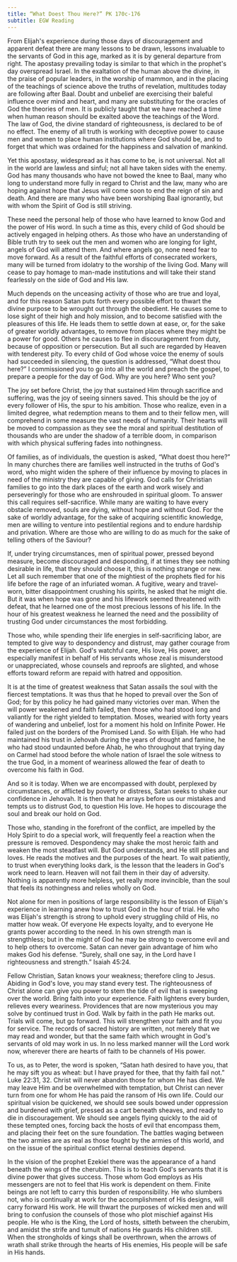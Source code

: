 ```yaml
---
title: “What Doest Thou Here?” PK 170c-176
subtitle: EGW Reading
---
```


From Elijah's experience during those days of discouragement and apparent defeat there are many lessons to be drawn, lessons invaluable to the servants of God in this age, marked as it is by general departure from right. The apostasy prevailing today is similar to that which in the prophet's day overspread Israel. In the exaltation of the human above the divine, in the praise of popular leaders, in the worship of mammon, and in the placing of the teachings of science above the truths of revelation, multitudes today are following after Baal. Doubt and unbelief are exercising their baleful influence over mind and heart, and many are substituting for the oracles of God the theories of men. It is publicly taught that we have reached a time when human reason should be exalted above the teachings of the Word. The law of God, the divine standard of righteousness, is declared to be of no effect. The enemy of all truth is working with deceptive power to cause men and women to place human institutions where God should be, and to forget that which was ordained for the happiness and salvation of mankind.

Yet this apostasy, widespread as it has come to be, is not universal. Not all in the world are lawless and sinful; not all have taken sides with the enemy. God has many thousands who have not bowed the knee to Baal, many who long to understand more fully in regard to Christ and the law, many who are hoping against hope that Jesus will come soon to end the reign of sin and death. And there are many who have been worshiping Baal ignorantly, but with whom the Spirit of God is still striving.

These need the personal help of those who have learned to know God and the power of His word. In such a time as this, every child of God should be actively engaged in helping others. As those who have an understanding of Bible truth try to seek out the men and women who are longing for light, angels of God will attend them. And where angels go, none need fear to move forward. As a result of the faithful efforts of consecrated workers, many will be turned from idolatry to the worship of the living God. Many will cease to pay homage to man-made institutions and will take their stand fearlessly on the side of God and His law.

Much depends on the unceasing activity of those who are true and loyal, and for this reason Satan puts forth every possible effort to thwart the divine purpose to be wrought out through the obedient. He causes some to lose sight of their high and holy mission, and to become satisfied with the pleasures of this life. He leads them to settle down at ease, or, for the sake of greater worldly advantages, to remove from places where they might be a power for good. Others he causes to flee in discouragement from duty, because of opposition or persecution. But all such are regarded by Heaven with tenderest pity. To every child of God whose voice the enemy of souls had succeeded in silencing, the question is addressed, “What doest thou here?” I commissioned you to go into all the world and preach the gospel, to prepare a people for the day of God. Why are you here? Who sent you?

The joy set before Christ, the joy that sustained Him through sacrifice and suffering, was the joy of seeing sinners saved. This should be the joy of every follower of His, the spur to his ambition. Those who realize, even in a limited degree, what redemption means to them and to their fellow men, will comprehend in some measure the vast needs of humanity. Their hearts will be moved to compassion as they see the moral and spiritual destitution of thousands who are under the shadow of a terrible doom, in comparison with which physical suffering fades into nothingness.

Of families, as of individuals, the question is asked, “What doest thou here?” In many churches there are families well instructed in the truths of God's word, who might widen the sphere of their influence by moving to places in need of the ministry they are capable of giving. God calls for Christian families to go into the dark places of the earth and work wisely and perseveringly for those who are enshrouded in spiritual gloom. To answer this call requires self-sacrifice. While many are waiting to have every obstacle removed, souls are dying, without hope and without God. For the sake of worldly advantage, for the sake of acquiring scientific knowledge, men are willing to venture into pestilential regions and to endure hardship and privation. Where are those who are willing to do as much for the sake of telling others of the Saviour?

If, under trying circumstances, men of spiritual power, pressed beyond measure, become discouraged and desponding, if at times they see nothing desirable in life, that they should choose it, this is nothing strange or new. Let all such remember that one of the mightiest of the prophets fled for his life before the rage of an infuriated woman. A fugitive, weary and travel-worn, bitter disappointment crushing his spirits, he asked that he might die. But it was when hope was gone and his lifework seemed threatened with defeat, that he learned one of the most precious lessons of his life. In the hour of his greatest weakness he learned the need and the possibility of trusting God under circumstances the most forbidding.

Those who, while spending their life energies in self-sacrificing labor, are tempted to give way to despondency and distrust, may gather courage from the experience of Elijah. God's watchful care, His love, His power, are especially manifest in behalf of His servants whose zeal is misunderstood or unappreciated, whose counsels and reproofs are slighted, and whose efforts toward reform are repaid with hatred and opposition.

It is at the time of greatest weakness that Satan assails the soul with the fiercest temptations. It was thus that he hoped to prevail over the Son of God; for by this policy he had gained many victories over man. When the will power weakened and faith failed, then those who had stood long and valiantly for the right yielded to temptation. Moses, wearied with forty years of wandering and unbelief, lost for a moment his hold on Infinite Power. He failed just on the borders of the Promised Land. So with Elijah. He who had maintained his trust in Jehovah during the years of drought and famine, he who had stood undaunted before Ahab, he who throughout that trying day on Carmel had stood before the whole nation of Israel the sole witness to the true God, in a moment of weariness allowed the fear of death to overcome his faith in God.

And so it is today. When we are encompassed with doubt, perplexed by circumstances, or afflicted by poverty or distress, Satan seeks to shake our confidence in Jehovah. It is then that he arrays before us our mistakes and tempts us to distrust God, to question His love. He hopes to discourage the soul and break our hold on God.

Those who, standing in the forefront of the conflict, are impelled by the Holy Spirit to do a special work, will frequently feel a reaction when the pressure is removed. Despondency may shake the most heroic faith and weaken the most steadfast will. But God understands, and He still pities and loves. He reads the motives and the purposes of the heart. To wait patiently, to trust when everything looks dark, is the lesson that the leaders in God's work need to learn. Heaven will not fail them in their day of adversity. Nothing is apparently more helpless, yet really more invincible, than the soul that feels its nothingness and relies wholly on God.

Not alone for men in positions of large responsibility is the lesson of Elijah's experience in learning anew how to trust God in the hour of trial. He who was Elijah's strength is strong to uphold every struggling child of His, no matter how weak. Of everyone He expects loyalty, and to everyone He grants power according to the need. In his own strength man is strengthless; but in the might of God he may be strong to overcome evil and to help others to overcome. Satan can never gain advantage of him who makes God his defense. “Surely, shall one say, in the Lord have I righteousness and strength.” Isaiah 45:24.

Fellow Christian, Satan knows your weakness; therefore cling to Jesus. Abiding in God's love, you may stand every test. The righteousness of Christ alone can give you power to stem the tide of evil that is sweeping over the world. Bring faith into your experience. Faith lightens every burden, relieves every weariness. Providences that are now mysterious you may solve by continued trust in God. Walk by faith in the path He marks out. Trials will come, but go forward. This will strengthen your faith and fit you for service. The records of sacred history are written, not merely that we may read and wonder, but that the same faith which wrought in God's servants of old may work in us. In no less marked manner will the Lord work now, wherever there are hearts of faith to be channels of His power.

To us, as to Peter, the word is spoken, “Satan hath desired to have you, that he may sift you as wheat: but I have prayed for thee, that thy faith fail not.” Luke 22:31, 32. Christ will never abandon those for whom He has died. We may leave Him and be overwhelmed with temptation, but Christ can never turn from one for whom He has paid the ransom of His own life. Could our spiritual vision be quickened, we should see souls bowed under oppression and burdened with grief, pressed as a cart beneath sheaves, and ready to die in discouragement. We should see angels flying quickly to the aid of these tempted ones, forcing back the hosts of evil that encompass them, and placing their feet on the sure foundation. The battles waging between the two armies are as real as those fought by the armies of this world, and on the issue of the spiritual conflict eternal destinies depend.

In the vision of the prophet Ezekiel there was the appearance of a hand beneath the wings of the cherubim. This is to teach God's servants that it is divine power that gives success. Those whom God employs as His messengers are not to feel that His work is dependent on them. Finite beings are not left to carry this burden of responsibility. He who slumbers not, who is continually at work for the accomplishment of His designs, will carry forward His work. He will thwart the purposes of wicked men and will bring to confusion the counsels of those who plot mischief against His people. He who is the King, the Lord of hosts, sitteth between the cherubim, and amidst the strife and tumult of nations He guards His children still. When the strongholds of kings shall be overthrown, when the arrows of wrath shall strike through the hearts of His enemies, His people will be safe in His hands.